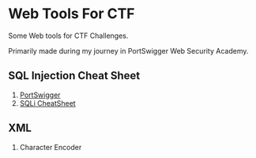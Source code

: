 # Web Tools For CTF

Some Web tools for CTF Challenges.

Primarily made during my journey in PortSwigger Web Security Academy.

## SQL Injection Cheat Sheet

1. [PortSwigger](https://portswigger.net/web-security/sql-injection/cheat-sheet)
2. [SQLi CheatSheet](SQLi/Readme.md)

## XML

1. Character Encoder
